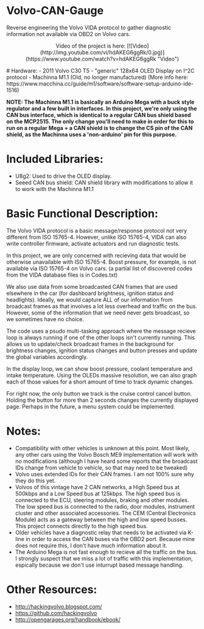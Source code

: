 # Volvo-CAN-Gauge
Reverse engineering the Volvo VIDA protocol to gather diagnostic information not available via OBD2 on Volvo cars.

<p align="center">
Video of the project is here:
[![Video](http://img.youtube.com/vi/hdAKEG6ggRk/0.jpg)](https://www.youtube.com/watch?v=hdAKEG6ggRk "Video")

</p>
# Hardware:
- 2011 Volvo C30 T5
- "generic" 128x64 OLED Display on I^2C protocol
- Machinna M1.1 (Old, no longer manufactured) (More info here: https://www.macchina.cc/guide/m1/software/software-setup-arduino-ide-1516)

**NOTE: The Machinna M1.1 is basically an Arduino Mega with a buck style regulator and a few built in interfaces. In this project, we're only using the CAN bus interface, which is identical to a regular CAN bus shield based on the MCP2515. The only change you'll need to make in order for this to run on a regular Mega + a CAN shield is to change the CS pin of the CAN shield, as the Machinna uses a 'non-arduino' pin for this purpose.**

# Included Libraries:
- U8g2: Used to drive the OLED display.
- Seeed CAN bus shield: CAN shield library with modifications to allow it to work with the Machinna M1.1

# Basic Functional Description:

The Volvo VIDA protocol is a basic message/response protocol not very different from ISO 15765-4. However, unlike ISO 15765-4, VIDA can also write controller firmware, activate actuators and run diagnostic tests.

In this project, we are only concerned with recieving data that would be otherwise unavailable with ISO 15765-4. Boost pressure, for example, is not available via ISO 15765-4 on Volvo cars. (a partial list of discovered codes from the VIDA database files is in Codes.txt)

We also use data from some broadcasted CAN frames that are used elsewhere in the car (for dashboard brightness, ignition status and headlights). Ideally, we would capture ALL of our information from broadcast frames as that involves a lot less overhead and traffic on the bus. However, some of the information that we need never gets broadcast, so we sometimes have no choice.

The code uses a psudo multi-tasking approach where the message recieve loop is always running if one of the other loops isn't currently running. This allows us to update/check broadcast frames in the background for brightness changes, ignition status changes and button presses and update the global variables accordingly.

In the display loop, we can show boost pressure, coolant temperature and intake temperature. Using the OLEDs massive resolution, we can also graph each of those values for a short amount of time to track dynamic changes.

For right now, the only button we track is the cruise control cancel button. Holding the button for more than 2 seconds changes the currently displayed page. Perhaps in the future, a menu system could be implemented.

# Notes:

- Compatibility with other vehicles is unknown at this point. Most likely, any other cars using the Volvo Bosch ME9 implementation will work with no modifications (although I have heard some reports that the broadcast IDs change from vehicle to vehicle, so that may need to be tweaked)
- Volvo uses extended IDs for their CAN frames. I am not 100% sure why they do this yet.
- Volvos of this vintage have 2 CAN networks, a High Speed bus at 500kbps and a Low Speed bus at 125kbps. The high speed bus is connected to the ECU, steering modules, braking and other modules. The low speed bus is connected to the radio, door modules, instrument cluster and other associated accessories. The CEM (Central Electronics Module) acts as a gateway between the high and low speed busses. This project connects directly to the high speed bus.
- Older vehicles have a diagnostic relay that needs to be activated via K-line in order to access the CAN buses via the OBD2 port. Because mine does not require this, I don't have much information about it.
- The Arduino Mega is not fast enough to recieve all the traffic on the bus. I strongly suspect that we miss a lot of traffic with this implementation, espically because we don't use inturrupt based message handling.

# Other Resources:
- http://hackingvolvo.blogspot.com/
- https://github.com/hackingvolvo
- http://opengarages.org/handbook/ebook/
